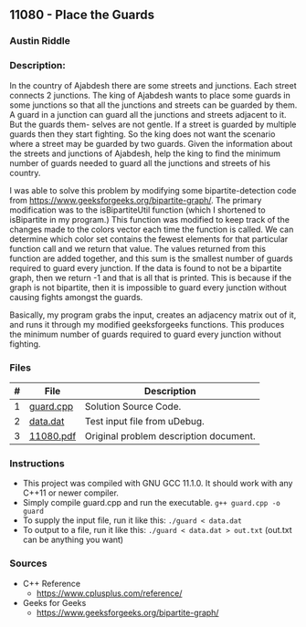 ## 11080 - Place the Guards
### Austin Riddle
### Description:

In the country of Ajabdesh there are some streets and junctions. Each street connects 2 junctions. The king of Ajabdesh wants to place some guards in some junctions so that all the junctions and streets can be guarded by them. A guard in a junction can guard all the junctions and streets adjacent to it. But the guards them- selves are not gentle. If a street is guarded by multiple guards then they start fighting. So the king does not want the scenario where a street may be guarded by two guards. Given the information about the streets and junctions of Ajabdesh, help the king to find the minimum number of guards needed to guard all the junctions and streets of his country.

I was able to solve this problem by modifying some bipartite-detection code from https://www.geeksforgeeks.org/bipartite-graph/. The primary modification was to the isBipartiteUtil function (which I shortened to isBipartite in my program.) This function was modified to keep track of the changes made to the colors vector each time the function is called. We can determine which color set contains the fewest elements for that particular function call and we return that value. The values returned from this function are added together, and this sum is the smallest number of guards required to guard every junction. If the data is found to not be a bipartite graph, then we return -1 and that is all that is printed. This is because if the graph is not bipartite, then it is impossible to guard every junction without causing fights amongst the guards.

Basically, my program grabs the input, creates an adjacency matrix out of it, and runs it through my modified geeksforgeeks functions. This produces the minimum number of guards required to guard every junction without fighting.

### Files


|   #   | File                                | Description                              |
| :---: | ----------------------------------- | ---------------------------------------- |
|   1   |[guard.cpp](./guard.cpp) | Solution Source Code.                    |
|   2   |[data.dat](./data.dat)               | Test input file from uDebug.             |
|   3   |[11080.pdf](./11080.pdf)       | Original problem description document.   |

### Instructions

- This project was compiled with GNU GCC 11.1.0.  It should work with any C++11 or newer compiler.
- Simply compile guard.cpp and run the executable. ```g++ guard.cpp -o guard```
- To supply the input file, run it like this: ```./guard < data.dat```
- To output to a file, run it like this: ```./guard < data.dat > out.txt``` (out.txt can be anything you want)

### Sources
- C++ Reference
    - https://www.cplusplus.com/reference/
- Geeks for Geeks
    - https://www.geeksforgeeks.org/bipartite-graph/
